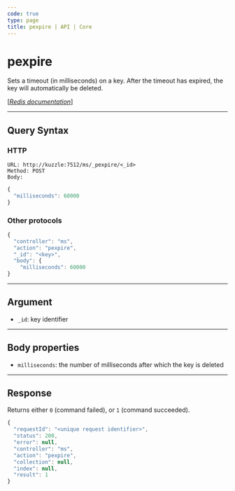 ```yaml
---
code: true
type: page
title: pexpire | API | Core
---
```


# pexpire



Sets a timeout (in milliseconds) on a key. After the timeout has expired, the key will automatically be deleted.

[[_Redis documentation_]](https://redis.io/commands/pexpire)

---

## Query Syntax

### HTTP

```http
URL: http://kuzzle:7512/ms/_pexpire/<_id>
Method: POST
Body:
```

```js
{
  "milliseconds": 60000
}
```

### Other protocols

```js
{
  "controller": "ms",
  "action": "pexpire",
  "_id": "<key>",
  "body": {
    "milliseconds": 60000
}
```

---

## Argument

- `_id`: key identifier

---

## Body properties

- `milliseconds`: the number of milliseconds after which the key is deleted

---

## Response

Returns either `0` (command failed), or `1` (command succeeded).

```js
{
  "requestId": "<unique request identifier>",
  "status": 200,
  "error": null,
  "controller": "ms",
  "action": "pexpire",
  "collection": null,
  "index": null,
  "result": 1
}
```
